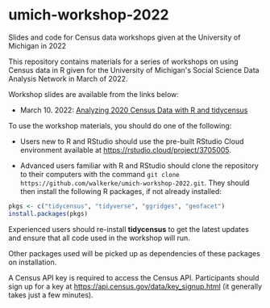 # umich-workshop-2022
Slides and code for Census data workshops given at the University of Michigan in 2022

This repository contains materials for a series of workshops on using Census data in R given for the University of Michigan's Social Science Data Analysis Network in March of 2022.  

Workshop slides are available from the links below:

* March 10. 2022: [Analyzing 2020 Census Data with R and tidycensus](https://walker-data.com/umich-workshop-2022/intro-2020-census/#1)


To use the workshop materials, you should do one of the following: 

- Users new to R and RStudio should use the pre-built RStudio Cloud environment available at https://rstudio.cloud/project/3705005.  

- Advanced users familiar with R and RStudio should clone the repository to their computers with the command `git clone https://github.com/walkerke/umich-workshop-2022.git`.  They should then install the following R packages, if not already installed:

```r
pkgs <- c("tidycensus", "tidyverse", "ggridges", "geofacet")
install.packages(pkgs)
```

Experienced users should re-install __tidycensus__ to get the latest updates and ensure that all code used in the workshop will run.  

Other packages used will be picked up as dependencies of these packages on installation. 

A Census API key is required to access the Census API.  Participants should sign up for a key at https://api.census.gov/data/key_signup.html (it generally takes just a few minutes). 